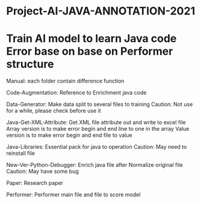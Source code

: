 # Project-AI-JAVA-ANNOTATION-2021
 Train AI model to learn Java code Error base on base on Performer structure
===============================================================================
 Manual:
  each folder contain difference function

  Code-Augmentation:
    Reference to Enrichment java code

  Data-Generator:
    Make data split to several files to training
    Caution: Not use for a while, please check before use it

  Java-Get-XML-Attribute:
    Get XML file attribute out and write to excel file
    Array version is to make error begin and end line to one in the array
    Value version is to make error begin and end file to value

  Java-Libraries:
    Essential pack for java to operation
    Caution: May need to reinstall file

  New-Ver-Python-Debugger:
    Enrich java file after Normalize original file
    Caution: May have some bug

  Paper:
    Research paper

  Performer:
    Performer main file and file to score model
